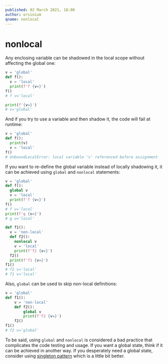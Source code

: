 ```yaml
---
published: 02 March 2021, 18:00
author: orsinium
qname: nonlocal
---
```


# nonlocal

Any enclosing variable can be shadowed in the local scope without affecting the global one:

```python
v = 'global'
def f():
  v = 'local'
  print(f'f {v=}')
f()
# f v='local'

print(f'{v=}')
# v='global'
```

And if you try to use a variable and then shadow it, the code will fail at runtime:

```python
v = 'global'
def f():
  print(v)
  v = 'local'
f()
# UnboundLocalError: local variable 'v' referenced before assignment
```

If you want to re-define the global variable instead of locally shadowing it, it can be achieved using `global` and `nonlocal` statements:

```python
v = 'global'
def f():
  global v
  v = 'local'
  print(f'f {v=}')
f()
# f v='local'
print(f'g {v=}')
# g v='local'

def f1():
  v = 'non-local'
  def f2():
    nonlocal v
    v = 'local'
    print(f'f2 {v=}')
  f2()
  print(f'f1 {v=}')
f1()
# f2 v='local'
# f1 v='local'
```

Also, `global` can be used to skip non-local definitions:

```python
v = 'global'
def f1():
    v = 'non-local'
    def f2():
        global v
        print(f'f2 {v=}')
    f2()
f1()
# f2 v='global'
```

To be said, using `global` and `nonlocal` is considered a bad practice that complicates the code testing and usage. If you want a global state, think if it can be achieved in another way. If you desperately need a global state, consider using [singleton pattern](https://en.wikipedia.org/wiki/Singleton_pattern) which is a little bit better.
